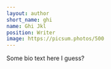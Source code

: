 ```yaml
---
layout: author
short_name: ghi
name: Ghi Jkl
position: Writer
image: https://picsum.photos/500
---
```

Some bio text here I guess?